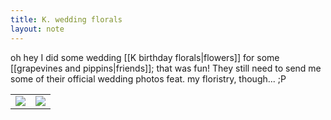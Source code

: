 ```yaml
---
title: K. wedding florals
layout: note
---
```



oh hey I did some wedding [[K birthday florals|flowers]] for some [[grapevines and pippins|friends]]; that was fun! They still need to send me some of their official wedding photos feat. my floristry, though... ;P

<table>
	<tr>
		<td><img src="{{ site.baseurl }}/assets//k bout.jpg"/></td>
		<td><img src="{{ site.baseurl }}/assets//k altar.jpg"/></td>
	</tr>
</table>
